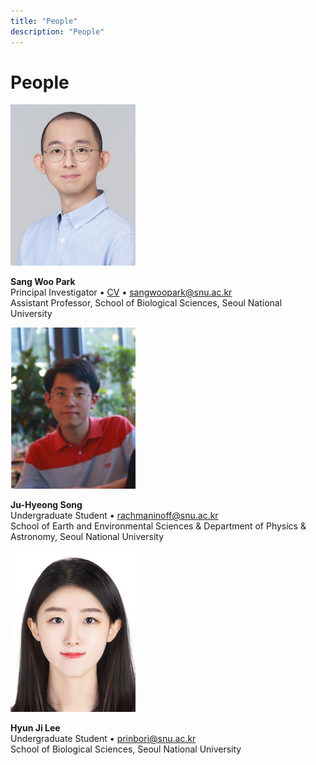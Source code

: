 ```yaml
---
title: "People"
description: "People"
---
```


# People

<img src="swp.jpg" alt="" width="200"/>

**Sang Woo Park**\
Principal Investigator • [CV](cv-swp.pdf) • sangwoopark@snu.ac.kr \
Assistant Professor, School of Biological Sciences, Seoul National University

<img src="jhs.jpg" alt="" width="200"/>

**Ju-Hyeong Song**\
Undergraduate Student • rachmaninoff@snu.ac.kr \
School of Earth and Environmental Sciences & Department of Physics & Astronomy, Seoul National University

<img src="hjl.JPG" alt="" width="200"/>

**Hyun Ji Lee**\
Undergraduate Student • prinbori@snu.ac.kr \
School of Biological Sciences, Seoul National University